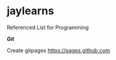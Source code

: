# jaylearns
Referenced List for Programming

*****Git*****

Create gitpages
https://pages.github.com
